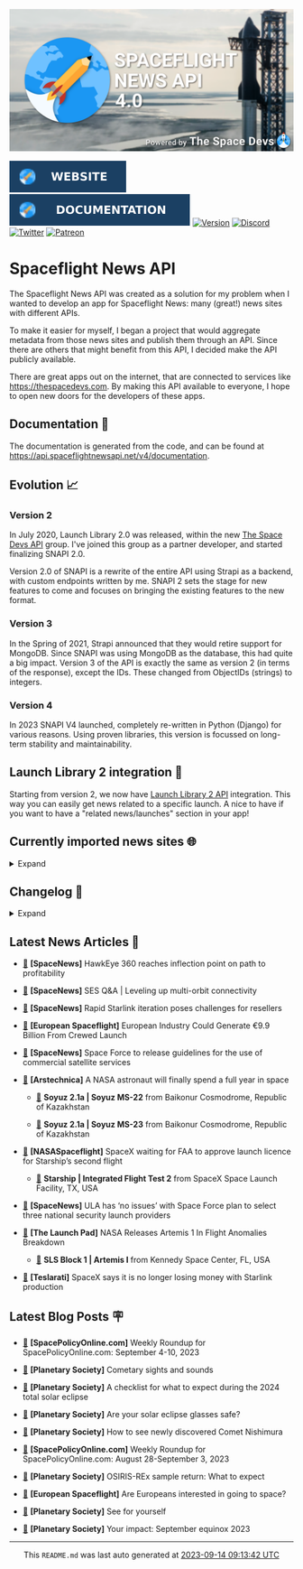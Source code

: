 ![Cover](https://raw.githubusercontent.com/TheSpaceDevs/spaceflightnewsapi/main/.github/profile/assets/snapi_poster.png)

[![Website](https://raw.githubusercontent.com/TheSpaceDevs/spaceflightnewsapi/main/.github/profile/assets/badge_snapi_website.svg)](https://spaceflightnewsapi.net/)
[![Documentation](https://raw.githubusercontent.com/TheSpaceDevs/spaceflightnewsapi/main/.github/profile/assets/badge_snapi_doc.svg)](https://api.spaceflightnewsapi.net/v4/docs)
[![Version](https://img.shields.io/github/v/release/TheSpaceDevs/spaceflightnewsapi?style=for-the-badge)](https://github.com/TheSpaceDevs/spaceflightnewsapi/releases/tag/v4.0.4)
[![Discord](https://img.shields.io/badge/Discord-%237289DA.svg?style=for-the-badge&logo=discord&logoColor=white)](https://discord.gg/p7ntkNA)
[![Twitter](https://img.shields.io/badge/Twitter-%231DA1F2.svg?style=for-the-badge&logo=Twitter&logoColor=white)](https://twitter.com/the_snapi)
[![Patreon](https://img.shields.io/badge/Patreon-F96854?style=for-the-badge&logo=patreon&logoColor=white)](https://www.patreon.com/TheSpaceDevs)

# Spaceflight News API

The Spaceflight News API was created as a solution for my problem when I wanted to develop an app for Spaceflight News: many (great!) news sites with different APIs.

To make it easier for myself, I began a project that would aggregate metadata from those news sites and publish them through an API. Since there are others that might benefit from this API, I decided make the API publicly available.

There are great apps out on the internet, that are connected to services like <https://thespacedevs.com>. By making this API available to everyone, I hope to open new doors for the developers of these apps.

## Documentation 📖

The documentation is generated from the code, and can be found at <https://api.spaceflightnewsapi.net/v4/documentation>.

## Evolution 📈

### Version 2

In July 2020, Launch Library 2.0 was released, within the new <a href="https://thespacedevs.com">The Space Devs API</a> group. I've joined this group as a partner developer, and started finalizing SNAPI 2.0.

Version 2.0 of SNAPI is a rewrite of the entire API using Strapi as a backend, with custom endpoints written by me.
SNAPI 2 sets the stage for new features to come and focuses on bringing the existing features to the new format.

### Version 3

In the Spring of 2021, Strapi announced that they would retire support for MongoDB. Since SNAPI was using MongoDB as the database, this had quite a big impact.
Version 3 of the API is exactly the same as version 2 (in terms of the response), except the IDs. These changed from ObjectIDs (strings) to integers.

### Version 4
In 2023 SNAPI V4 launched, completely re-written in Python (Django) for various reasons.
Using proven libraries, this version is focussed on long-term stability and maintainability.

## Launch Library 2 integration 🚀

Starting from version 2, we now have <a href="https://thespacedevs.com/llapi">Launch Library 2 API</a> integration. This way you can easily get news related to a specific launch.
A nice to have if you want to have a "related news/launches" section in your app!

## Currently imported news sites 🌐

<details>
<summary>Expand</summary>

- AmericaSpace
- Arstechnica
- Blue Origin
- CNBC
- ESA
- ElonX
- Euronews
- European Spaceflight
- Jet Propulsion Laboratory
- NASA
- NASASpaceflight
- National Geographic
- National Space Society
- Phys
- Planetary Society
- Reuters
- Space.com
- SpaceFlight Insider
- SpaceNews
- SpacePolicyOnline.com
- SpaceX
- Spaceflight Now
- SyFy
- TechCrunch
- Teslarati
- The Drive
- The Japan Times
- The Launch Pad
- The National
- The New York Times
- The Space Devs
- The Space Review
- The Verge
- The Wall Street Journal
- United Launch Alliance
- Virgin Galactic


</details>

## Changelog 📝
<details>
<summary>Expand</summary>

# V4.0.0

- Rewritten in Python and Django.

# V3.4.0

- Package updates
- Sentry fixes

# V3.0.0

- Package updates

### V3.2.0

- Various Sentry issues fixed

### V3.1.0

- Strapi updates
- Sentry updates
- Admin interface updates

### V3.0.0

- Switch to use Postgres as database

### V2.3.0

- The lost "article per (LL2) event" endpoint is back
- Changed the G4L logo on the site
- Added Sentry again, via the new Strapi plugin
- Changed from amqplib to amqp-connection-manager
- Updated to Strapi 3.5.3

### v2.2.0

- Dependency updates
- Code cleanup
- Admin side of things

### v2.1.0

- Backend changes on how new content is processed
- Package updates

### v2.0.0

- Complete rewrite of the app, focusing on existing features

</details>



## Latest News Articles 📰
- <a href="https://spacenews.com/hawkeye-360-reaches-inflection-point-on-path-to-profitability/" >🔗</a> **[SpaceNews]** HawkEye 360 reaches inflection point on path to profitability


- <a href="https://spacenews.com/ses-qa-leveling-up-multi-orbit-connectivity/" >🔗</a> **[SpaceNews]** SES Q&A | Leveling up multi-orbit connectivity


- <a href="https://spacenews.com/rapid-starlink-iteration-poses-challenges-for-resellers/" >🔗</a> **[SpaceNews]** Rapid Starlink iteration poses challenges for resellers


- <a href="https://europeanspaceflight.com/european-industry-could-generate-e9-9-billion-from-crewed-launch/" >🔗</a> **[European Spaceflight]** European Industry Could Generate €9.9 Billion From Crewed Launch


- <a href="https://spacenews.com/space-force-to-release-guidelines-for-the-use-of-commercial-satellite-services/" >🔗</a> **[SpaceNews]** Space Force to release guidelines for the use of commercial satellite services


- <a href="https://arstechnica.com/space/2023/09/a-nasa-astronaut-will-finally-spend-a-full-year-in-space/" >🔗</a> **[Arstechnica]** A NASA astronaut will finally spend a full year in space


  - <a href="https://go4liftoff.com/launch/id/bc73ec4f-633e-4eb5-8b8e-5c996ea1733f" >🚀</a> **Soyuz 2.1a | Soyuz MS-22** from Baikonur Cosmodrome, Republic of Kazakhstan

  - <a href="https://go4liftoff.com/launch/id/e3290e0e-d967-4a5d-95eb-f8fae06a9034" >🚀</a> **Soyuz 2.1a | Soyuz MS-23** from Baikonur Cosmodrome, Republic of Kazakhstan



- <a href="https://www.nasaspaceflight.com/2023/09/space-x-wait-faa-approval-starship-flight-two/" >🔗</a> **[NASASpaceflight]** SpaceX waiting for FAA to approve launch licence for Starship’s second flight


  - <a href="https://go4liftoff.com/launch/id/04b91bb8-38a7-4868-b025-4bbe05d1fbfe" >🚀</a> **Starship | Integrated Flight Test 2** from SpaceX Space Launch Facility, TX, USA



- <a href="https://spacenews.com/ula-has-no-issues-with-space-force-plan-to-select-three-national-security-launch-providers/" >🔗</a> **[SpaceNews]** ULA has ‘no issues’ with Space Force plan to select three national security launch providers


- <a href="https://tlpnetwork.com/news/2023/09/nasa-releases-artemis-1-in-flight-anomalies-breakdown" >🔗</a> **[The Launch Pad]** NASA Releases Artemis 1 In Flight Anomalies Breakdown


  - <a href="https://go4liftoff.com/launch/id/65896761-b6ca-4df3-9699-e077a360c52a" >🚀</a> **SLS Block 1 | Artemis I** from Kennedy Space Center, FL, USA



- <a href="https://www.teslarati.com/spacex-no-longer-losing-money-starlink-antenna-production/" >🔗</a> **[Teslarati]** SpaceX says it is no longer losing money with Starlink production




## Latest Blog Posts 🪧

- <a href="https://spacepolicyonline.com/news/weekly-roundup-for-spacepolicyonline-com-september-4-10-2023/" >🔗</a> **[SpacePolicyOnline.com]** Weekly Roundup for SpacePolicyOnline.com: September 4-10, 2023


- <a href="https://www.planetary.org/the-downlink/cometary-sights-and-sounds" >🔗</a> **[Planetary Society]** Cometary sights and sounds


- <a href="https://www.planetary.org/articles/eclipse-2024-checklist" >🔗</a> **[Planetary Society]** A checklist for what to expect during the 2024 total solar eclipse


- <a href="https://www.planetary.org/articles/are-your-solar-eclipse-glasses-safe" >🔗</a> **[Planetary Society]** Are your solar eclipse glasses safe?


- <a href="https://www.planetary.org/articles/how-to-see-newly-discovered-comet-nishimura" >🔗</a> **[Planetary Society]** How to see newly discovered Comet Nishimura


- <a href="https://spacepolicyonline.com/news/weekly-roundup-for-spacepolicyonline-com-august-28-september-3-2023/" >🔗</a> **[SpacePolicyOnline.com]** Weekly Roundup for SpacePolicyOnline.com: August 28-September 3, 2023


- <a href="https://www.planetary.org/articles/osiris-rex-sample-return-what-to-expect" >🔗</a> **[Planetary Society]** OSIRIS-REx sample return: What to expect


- <a href="https://europeanspaceflight.substack.com/p/are-europeans-interested-in-going" >🔗</a> **[European Spaceflight]** Are Europeans interested in going to space?


- <a href="https://www.planetary.org/the-downlink/see-for-yourself" >🔗</a> **[Planetary Society]** See for yourself


- <a href="https://www.planetary.org/articles/your-impact-september-equinox-2023" >🔗</a> **[Planetary Society]** Your impact: September equinox 2023




<hr>
  <div align="center">
  This <code>README.md</code> was last auto generated at <a href="https://www.timeanddate.com/worldclock/fixedtime.html?iso=20230914T091342">2023-09-14 09:13:42 UTC</a>
  <br>
</div>